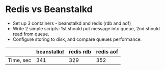 # Redis vs Beanstalkd 
  
* Set up 3 containers - beanstalkd and redis (rdb and aof)
* Write 2 simple scripts: 1st should put message into queue, 2nd should read from queue.
* Configure storing to disk, and compare queues performance.


|           | beanstalkd | redis rdb | redis aof |
|-----------|------------|-----------|-----------|
| Time, sec | 341        | 329       | 352       |
